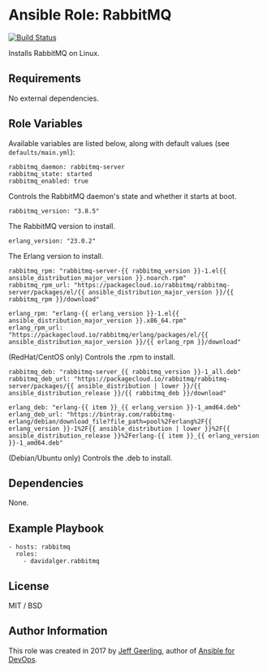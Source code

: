 # Ansible Role: RabbitMQ

[![Build Status](https://travis-ci.com/davidalger/ansible-role-rabbitmq.svg?branch=master)](https://travis-ci.com/davidalger/ansible-role-rabbitmq)

Installs RabbitMQ on Linux.

## Requirements

No external dependencies.

## Role Variables

Available variables are listed below, along with default values (see `defaults/main.yml`):

    rabbitmq_daemon: rabbitmq-server
    rabbitmq_state: started
    rabbitmq_enabled: true

Controls the RabbitMQ daemon's state and whether it starts at boot.

    rabbitmq_version: "3.8.5"

The RabbitMQ version to install.

    erlang_version: "23.0.2"

The Erlang version to install.

    rabbitmq_rpm: "rabbitmq-server-{{ rabbitmq_version }}-1.el{{ ansible_distribution_major_version }}.noarch.rpm"
    rabbitmq_rpm_url: "https://packagecloud.io/rabbitmq/rabbitmq-server/packages/el/{{ ansible_distribution_major_version }}/{{ rabbitmq_rpm }}/download"

    erlang_rpm: "erlang-{{ erlang_version }}-1.el{{ ansible_distribution_major_version }}.x86_64.rpm"
    erlang_rpm_url: "https://packagecloud.io/rabbitmq/erlang/packages/el/{{ ansible_distribution_major_version }}/{{ erlang_rpm }}/download"

(RedHat/CentOS only) Controls the .rpm to install.

    rabbitmq_deb: "rabbitmq-server_{{ rabbitmq_version }}-1_all.deb"
    rabbitmq_deb_url: "https://packagecloud.io/rabbitmq/rabbitmq-server/packages/{{ ansible_distribution | lower }}/{{ ansible_distribution_release }}/{{ rabbitmq_deb }}/download"

    erlang_deb: "erlang-{{ item }}_{{ erlang_version }}-1_amd64.deb"
    erlang_deb_url: "https://bintray.com/rabbitmq-erlang/debian/download_file?file_path=pool%2Ferlang%2F{{ erlang_version }}-1%2F{{ ansible_distribution | lower }}%2F{{ ansible_distribution_release }}%2Ferlang-{{ item }}_{{ erlang_version }}-1_amd64.deb"

(Debian/Ubuntu only) Controls the .deb to install.

## Dependencies

None.

## Example Playbook

    - hosts: rabbitmq
      roles:
        - davidalger.rabbitmq

## License

MIT / BSD

## Author Information

This role was created in 2017 by [Jeff Geerling](https://www.jeffgeerling.com/), author of [Ansible for DevOps](https://www.ansiblefordevops.com/).
